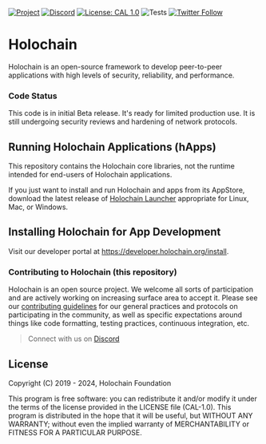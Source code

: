 [![Project](https://img.shields.io/badge/Project-Holochain-blue.svg?style=flat-square)](http://holochain.org/)
[![Discord](https://img.shields.io/badge/Discord-blue.svg?style=flat-square)](https://discord.gg/k55DS5dmPH)
[![License: CAL 1.0](https://img.shields.io/badge/License-CAL%201.0-blue.svg)](https://github.com/holochain/cryptographic-autonomy-license)
![Tests](https://github.com/holochain/holochain/actions/workflows/release.yml/badge.svg)
[![Twitter Follow](https://img.shields.io/twitter/follow/holochain.svg?style=social&label=Follow)](https://twitter.com/holochain)


# Holochain

Holochain is an open-source framework to develop peer-to-peer applications with high levels of security, reliability, and performance.

### Code Status

This code is in initial Beta release. It's ready for limited production use. It is still undergoing security reviews and hardening of network protocols. 

## Running Holochain Applications (hApps)

This repository contains the Holochain core libraries, not the runtime intended for end-users of Holochain applications.

If you just want to install and run Holochain and apps from its AppStore, download the latest release of [Holochain Launcher](https://github.com/holochain/launcher/releases) appropriate for Linux, Mac, or Windows.

## Installing Holochain for App Development

Visit our developer portal at https://developer.holochain.org/install.

### Contributing to Holochain (this repository)

Holochain is an open source project. We welcome all sorts of participation and are actively working on increasing surface area to accept it. Please see our [contributing guidelines](/CONTRIBUTING.md) for our general practices and protocols on participating in the community, as well as specific expectations around things like code formatting, testing practices, continuous integration, etc.

> Connect with us on [Discord](https://discord.gg/MwPvM4Vffg)

## License

Copyright (C) 2019 - 2024, Holochain Foundation

This program is free software: you can redistribute it and/or modify it under the terms of the license
provided in the LICENSE file (CAL-1.0). This program is distributed in the hope that it will be useful,
but WITHOUT ANY WARRANTY; without even the implied warranty of MERCHANTABILITY or FITNESS FOR A PARTICULAR
PURPOSE.
